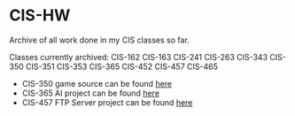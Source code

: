 # CIS-HW
Archive of all work done in my CIS classes so far.

Classes currently archived:
CIS-162
CIS-163
CIS-241
CIS-263
CIS-343
CIS-350
CIS-351
CIS-353
CIS-365
CIS-452
CIS-457
CIS-465

- CIS-350 game source can be found [here](https://github.com/theHooloovoo/Space-Game)
- CIS-365 AI project can be found [here](https://github.com/JohnFrocillo/CIS365_AI_Project)
- CIS-457 FTP Server project can be found [here](https://github.com/jwhisky/FTP_Server)
